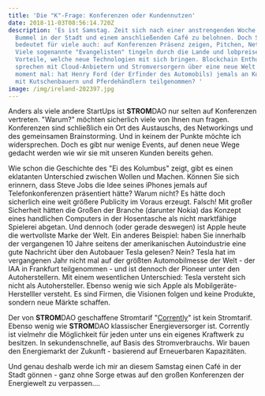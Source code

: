 ```yaml
---
title: 'Die "K"-Frage: Konferenzen oder Kundennutzen'
date: 2018-11-03T08:56:14.720Z
description: 'Es ist Samstag. Zeit sich nach einer anstrengenden Woche mit einem
  Bummel in der Stadt und einem anschließenden Café zu belohnen. Doch Samstag
  bedeutet für viele auch: auf Konferenzen Präsenz zeigen, Pitchen, Networken.
  Viele sogenannte "Evangelisten" tingeln durch die Lande und lobpreisen
  Vorteile, welche neue Technologien mit sich bringen. Blockchain Enthusiasten
  sprechen mit Cloud-Anbietern und Stromversorgern über eine neue Welt - doch
  moment mal: hat Henry Ford (der Erfinder des Automobils) jemals an Konferenzen
  mit Kutschenbauern und Pferdehändlern teilgenommen? '
image: /img/ireland-202397.jpg
---
```

Anders als viele andere StartUps ist **STROM**DAO nur selten auf Konferenzen vertreten. "Warum?" möchten sicherlich viele von Ihnen nun fragen. Konferenzen sind schließlich ein Ort des Austauschs, des Networkings und des gemeinsamen Brainstorming. Und in keinem der Punkte möchte ich widersprechen. Doch es gibt nur wenige Events, auf denen neue Wege gedacht werden wie wir sie mit unseren Kunden bereits gehen. 

Wie schon die Geschichte des "Ei des Kolumbus" zeigt, gibt es einen eklatanten Unterschied zwischen Wollen und Machen. Können Sie sich erinnern, dass Steve Jobs die Idee seines iPhones jemals auf Telefonkonferenzen präsentiert hätte? Warum nicht? Es hätte doch sicherlich eine weit größere Publicity im Voraus erzeugt. Falsch! Mit großer Sicherheit hätten die Großen der Branche (darunter Nokia) das Konzept eines handlichen Computers in der Hosentasche als nicht marktfähige Spielerei abgetan. Und dennoch (oder gerade deswegen) ist Apple heute die wertvollste Marke der Welt. Ein anderes Beispiel: haben Sie innerhalb der vergangenen 10 Jahre seitens der amerikanischen Autoindustrie eine gute Nachricht über den Autobauer Tesla gelesen? Nein? Tesla hat im vergangenen Jahr nicht mal auf der größten Automobilmesse der Welt - der IAA in Frankfurt teilgenommen - und ist dennoch der Pioneer unter den Autoherstellern. Mit einem wesentlichen Unterschied: Tesla versteht sich nicht als Autohersteller. Ebenso wenig wie sich Apple als Mobilgeräte-Herstelller versteht. Es sind Firmen, die Visionen folgen und keine Produkte, sondern neue Märkte schaffen. 

Der von **STROM**DAO geschaffene Stromtarif "[Corrently](https://corrently.de/home.html)" ist kein Stromtarif. Ebenso wenig wie **STROM**DAO klassischer Energieversorger ist. Corrently ist vielmehr die Möglichkeit für jeden unter uns ein eigenes Kraftwerk zu besitzen. In sekundenschnelle, auf Basis des Stromverbrauchs. Wir bauen den Energiemarkt der Zukunft - basierend auf Erneuerbaren Kapazitäten. 

Und genau deshalb werde ich mir an diesem Samstag einen Café in der Stadt gönnen - ganz ohne Sorge etwas auf den großen Konferenzen der Energiewelt zu verpassen....